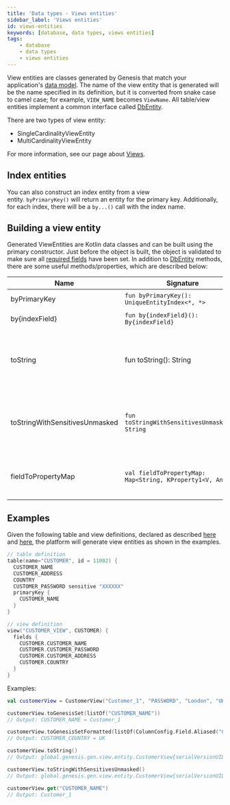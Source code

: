 ```yaml
---
title: 'Data types - Views entities'
sidebar_label: 'Views entities'
id: views-entities
keywords: [database, data types, views entities]
tags:
    - database
    - data types
    - views entities
---
```




View entities are classes generated by Genesis that match your application's [data model](/database/fields-tables-views/fields-tables-views/). The name of the view entity that is generated will be the name specified in its definition, but it is converted from snake case to camel case; for example, `VIEW_NAME` becomes `ViewName`. All table/view entities implement a common interface called [DbEntity](/database/data-types/dbentity/).

There are two types of view entity:

-   SingleCardinalityViewEntity
-   MultiCardinalityViewEntity

For more information, see our page about [Views](/database/fields-tables-views/views/).

## Index entities

You can also construct an index entity from a view entity. `byPrimaryKey()` will return an entity for the primary key. Additionally, for each index, there will be a `by...()` call with the index name.

## Building a view entity

Generated ViewEntities are Kotlin data classes and can be built using the primary constructor. Just before the object is built, the object is validated to make sure all [required fields](/database/data-types/table-entities/) have been set. In addition to [DbEntity](/database/data-types/dbentity/) methods, there are some useful methods/properties, which are described below:

| Name | Signature | Description |
| --- | --- | --- |
| byPrimaryKey | `fun byPrimaryKey(): UniqueEntityIndex<*, *>` | gets entity by primaryKey |
| by{indexField} | `fun by{indexField}(): By{indexField}` | gets entity by index fields |
| toString | fun toString(): String | gets the string representation of the view with sensitive fields masked (for example, passwords) |
| toStringWithSensitivesUnmasked | `fun toStringWithSensitivesUnmasked(): String` | gets the string representation of view with sensitive fields(Ex: Password) unmasked |
| fieldToPropertyMap | `val fieldToPropertyMap: Map<String, KProperty1<V, Any?>>` | this is a class property that maps a field name to its property |

## Examples

Given the following table and view definitions, declared as described [here](/database/fields-tables-views/tables/) and [here](/database/fields-tables-views/views/), the platform will generate view entities as shown in the examples.

```kotlin
// table definition    
table(name="CUSTOMER", id = 11002) {      
  CUSTOMER_NAME      
  CUSTOMER_ADDRESS      
  COUNTRY      
  CUSTOMER_PASSWORD sensitive "XXXXXX"      
  primaryKey {        
    CUSTOMER_NAME      
  }    
}  

// view definition     
view("CUSTOMER_VIEW", CUSTOMER) {       
  fields {         
    CUSTOMER.CUSTOMER_NAME         
    CUSTOMER.CUSTOMER_PASSWORD         
    CUSTOMER.CUSTOMER_ADDRESS         
    CUSTOMER.COUNTRY       
  }     
}
```

Examples:
```kotlin
val customerView = CustomerView("Customer_1", "PASSWORD", "London", "UK")  

customerView.toGenesisSet(listOf("CUSTOMER_NAME"))  
// Output: CUSTOMER_NAME = Customer_1  

customerView.toGenesisSetFormatted(listOf(ColumnConfig.Field.Aliased("COUNTRY", "CUSTOMER_COUNTRY")))  
// Output: CUSTOMER_COUNTRY = UK 

customerView.toString()  
// Output: global.genesis.gen.view.entity.CustomerView{serialVersionUID='1', customerName=Customer_1, customerPassword=XXXXXX, customerAddress=London, country=UK, recordId={not-set}, timestamp={not-set}}  

customerView.toStringWithSensitivesUnmasked()  
// Output: global.genesis.gen.view.entity.CustomerView{serialVersionUID='1', customerName=Customer_1, customerPassword=PASSWORD, customerAddress=London, country=UK, recordId={not-set}, timestamp={not-set}}  

customerView.get("CUSTOMER_NAME")  
// Output: Customer_1
```

